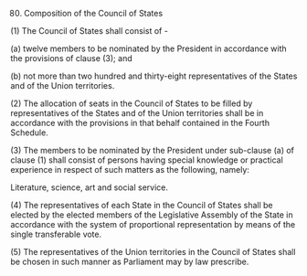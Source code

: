 80. Composition of the Council of States

(1) The Council of States shall consist of -

(a) twelve members to be nominated by the President in accordance with the provisions of clause (3); and

(b) not more than two hundred and thirty-eight representatives of the States and of the Union territories.

(2) The allocation of seats in the Council of States to be filled by representatives of the States and of the Union territories shall be in accordance with the provisions in that behalf contained in the Fourth Schedule.

(3) The members to be nominated by the President under sub-clause (a) of clause (1) shall consist of persons having special knowledge or practical experience in respect of such matters as the following, namely:

Literature, science, art and social service.

(4) The representatives of each State in the Council of States shall be elected by the elected members of the Legislative Assembly of the State in accordance with the system of proportional representation by means of the single transferable vote.

(5) The representatives of the Union territories in the Council of States shall be chosen in such manner as Parliament may by law prescribe.

